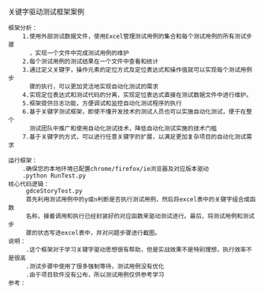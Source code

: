 关键字驱动测试框架案例
    
    框架分析：
        1.使用外部测试数据文件，使用Excel管理测试用例的集合和每个测试用例的所有测试步骤
          ，实现一个文件中完成测试用例的维护
        2.每个测试用例的测试结果在一个文件中查看和统计
        3.通过定义关键字，操作元素的定位方式及定位表达式和操作值就可以实现每个测试用例步
          骤的执行，可以更加灵活地实现自动化测试的需求
        4.实现定位表达式和测试代码的分离，实现定位表达式直接在测试数据文件中进行维护。
        5.框架提供日志功能，方便调试和监控自动化测试程序的执行
        6.基于关键字测试框架，即使不懂开发技术的测试人员也可以实施自动化测试，便于在整个
          测试团队中推广和使用自动化测试技术，降低自动化测试实施的技术门槛
        7.基于关键字的方式，可以进行任意关键字的扩展，以满足更加复杂项目的自动化测试需求
    
    运行框架：
        .确保您的本地环境已配置chrome/firefox/ie浏览器及对应版本驱动
        .python RunTest.py
    核心代码逻辑：
         gdceStoryTest.py
         首先利用测试用例中的y或n判断是否执行测试用例，然后将excel表中的关键字组合成函数
         名称，接着调用和执行已经封装好的对应函数来驱动测试进行。最后，将测试用例和测试步
         骤的状态写进excel表中，并对问题步骤进行截图。
    说明：
         .这个框架对于学习关键字驱动思想很有帮助，但是实战效果不是特别理想，执行效率不是很高
         .测试步骤中使用了很多强制等待，测试用例没有优化
         .由于项目软件没有公布，所以测试用例仅供参考学习
    参考：
       
        